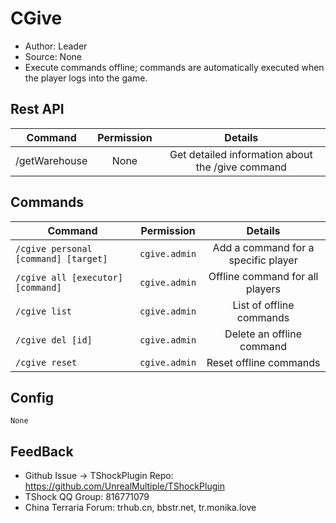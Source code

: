# CGive 

- Author: Leader
- Source: None
- Execute commands offline; commands are automatically executed when the player logs into the game.


## Rest API

| Command       | Permission |                     Details                      |
|---------------|:----------:|:------------------------------------------------:|
| /getWarehouse |    None    | Get detailed information about the /give command |

## Commands

| Command                              |  Permission   |               Details               |
|--------------------------------------|:-------------:|:-----------------------------------:|
| `/cgive personal [command] [target]` | `cgive.admin` | Add a command for a specific player |
| `/cgive all [executor] [command]`    | `cgive.admin` |   Offline command for all players   |
| `/cgive list`                        | `cgive.admin` |      List of offline commands       |
| `/cgive del [id]`                    | `cgive.admin` |      Delete an offline command      |
| `/cgive reset`                       | `cgive.admin` |       Reset offline commands        |


## Config

```json5 
None
```

## FeedBack
- Github Issue -> TShockPlugin Repo: https://github.com/UnrealMultiple/TShockPlugin
- TShock QQ Group: 816771079
- China Terraria Forum: trhub.cn, bbstr.net, tr.monika.love